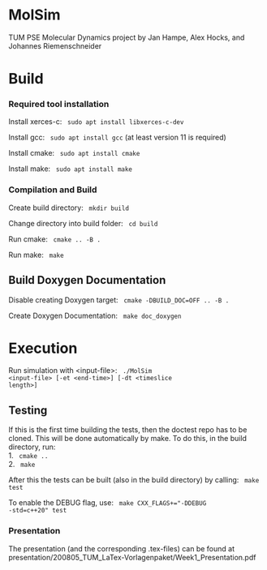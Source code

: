 MolSim
===

TUM PSE Molecular Dynamics project by Jan Hampe, Alex Hocks, and Johannes Riemenschneider

<h1> Build </h1>

<h3> Required tool installation </h3>

Install xerces-c: <code> sudo apt install libxerces-c-dev</code>  

Install gcc: <code> sudo apt install gcc</code> (at least version 11 is required)  

Install cmake: <code> sudo apt install cmake</code>  

Install make: <code> sudo apt install make</code> 

<h3> Compilation and Build </h3>

Create build directory: <code> mkdir build </code>  

Change directory into build folder: <code> cd build </code>    

Run cmake: <code> cmake .. -B .</code>  

Run make: <code> make</code>

<h2> Build Doxygen Documentation </h2>  
  
Disable creating Doxygen target: <code> cmake -DBUILD_DOC=OFF .. -B . </code>  

Create Doxygen Documentation: <code> make doc_doxygen </code>  

<h1> Execution </h1>

Run simulation with \<input-file\>: <code> ./MolSim \<input-file\> [-et \<end-time\>] [-dt \<timeslice length\>]</code>

<h2> Testing </h2>
If this is the first time building the tests, then the doctest repo has to be cloned.
This will be done automatically by make.
To do this, in the build directory, run: <br> 1. <code> cmake ..</code> <br> 2. <code> make </code>

After this the tests can be built (also in the build directory) by calling: <code> make test </code>

To enable the DEBUG flag, use: <code> make CXX_FLAGS+="-DDEBUG -std=c++20" test </code>

<h3> Presentation </h3>
The presentation (and the corresponding .tex-files) can be found at presentation/200805_TUM_LaTex-Vorlagenpaket/Week1_Presentation.pdf
